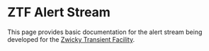 ZTF Alert Stream
================

This page provides basic documentation for the alert stream 
being developed for the [Zwicky Transient Facility](http://ztf.caltech.edu).
